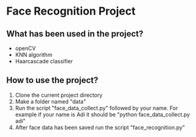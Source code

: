 # Face Recognition Project

## What has been used in the project?

* openCV
* KNN algorithm
* Haarcascade classifier

## How to use the project?

1. Clone the current project directory
2. Make a folder named "data"
3. Run the script "face_data_collect.py" followed by your name. For example if your name is Adi it should be "python face_data_collect.py adi"
4. After face data has been saved run the script "face_recognition.py"
